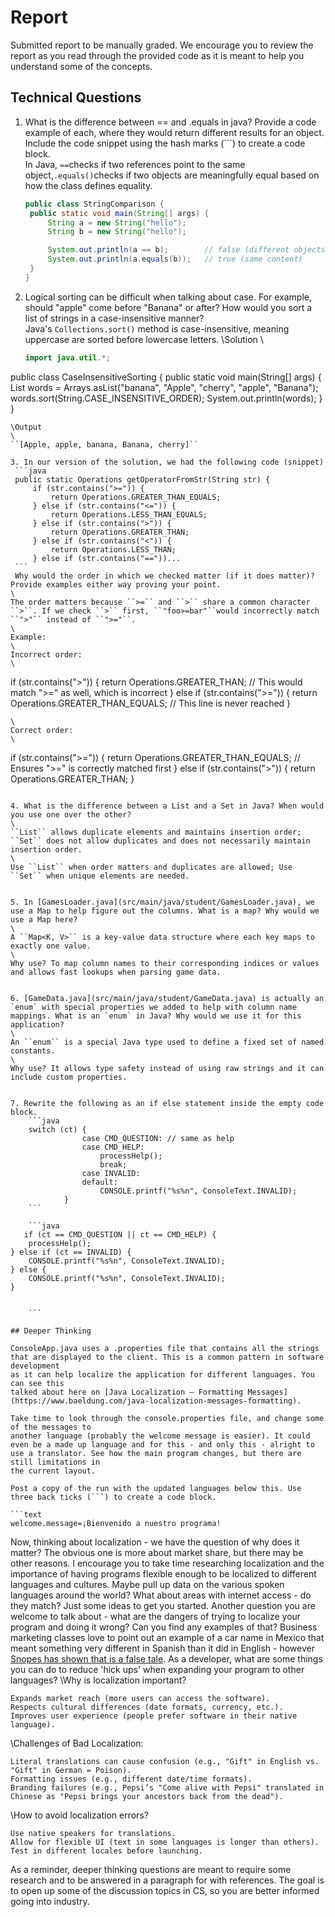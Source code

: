 # Report

Submitted report to be manually graded. We encourage you to review the report as you read through the provided
code as it is meant to help you understand some of the concepts. 

## Technical Questions

1. What is the difference between == and .equals in java? Provide a code example of each, where they would return different results for an object. Include the code snippet using the hash marks (```) to create a code block.
\
In Java, ``==``checks if two references point to the same object,``.equals()``checks if two objects are meaningfully equal based on how the class defines equality.

   ```java
   public class StringComparison {
    public static void main(String[] args) {
        String a = new String("hello");
        String b = new String("hello");

        System.out.println(a == b);        // false (different objects in memory)
        System.out.println(a.equals(b));   // true (same content)
    }
   }
   ```

2. Logical sorting can be difficult when talking about case. For example, should "apple" come before "Banana" or after? How would you sort a list of strings in a case-insensitive manner?
\
Java's ``Collections.sort()`` method is case-insensitive, meaning uppercase are sorted before lowercase letters.
\Solution
\
   ```java
   import java.util.*;

public class CaseInsensitiveSorting {
    public static void main(String[] args) {
        List<String> words = Arrays.asList("banana", "Apple", "cherry", "apple", "Banana");
        words.sort(String.CASE_INSENSITIVE_ORDER);
        System.out.println(words);
    }
}

   ```
\Output
\
``[Apple, apple, banana, Banana, cherry]``

3. In our version of the solution, we had the following code (snippet)
    ```java
    public static Operations getOperatorFromStr(String str) {
        if (str.contains(">=")) {
            return Operations.GREATER_THAN_EQUALS;
        } else if (str.contains("<=")) {
            return Operations.LESS_THAN_EQUALS;
        } else if (str.contains(">")) {
            return Operations.GREATER_THAN;
        } else if (str.contains("<")) {
            return Operations.LESS_THAN;
        } else if (str.contains("=="))...
    ```
    Why would the order in which we checked matter (if it does matter)? Provide examples either way proving your point. 
\
The order matters because ``>=`` and ``>`` share a common character ``>``. If we check ``>`` first, ``"foo>=bar"``would incorrectly match ``">"`` instead of ``">="``.
\
Example:
\
Incorrect order:
\
```
if (str.contains(">")) {
    return Operations.GREATER_THAN; // This would match ">=" as well, which is incorrect
} else if (str.contains(">=")) {
    return Operations.GREATER_THAN_EQUALS; // This line is never reached
}

```
\
Correct order:
\
```
if (str.contains(">=")) {
    return Operations.GREATER_THAN_EQUALS; // Ensures ">=" is correctly matched first
} else if (str.contains(">")) {
    return Operations.GREATER_THAN;
}

```

4. What is the difference between a List and a Set in Java? When would you use one over the other? 
\
``List`` allows duplicate elements and maintains insertion order; ``Set`` does not allow duplicates and does not necessarily maintain insertion order.
\
Use ``List`` when order matters and duplicates are allowed; Use ``Set`` when unique elements are needed.


5. In [GamesLoader.java](src/main/java/student/GamesLoader.java), we use a Map to help figure out the columns. What is a map? Why would we use a Map here? 
\
A ``Map<K, V>`` is a key-value data structure where each key maps to exactly one value.
\
Why use? To map column names to their corresponding indices or values and allows fast lookups when parsing game data.


6. [GameData.java](src/main/java/student/GameData.java) is actually an `enum` with special properties we added to help with column name mappings. What is an `enum` in Java? Why would we use it for this application?
\
An ``enum`` is a special Java type used to define a fixed set of named constants.
\
Why use? It allows type safety instead of using raw strings and it can include custom properties.


7. Rewrite the following as an if else statement inside the empty code block.
    ```java
    switch (ct) {
                case CMD_QUESTION: // same as help
                case CMD_HELP:
                    processHelp();
                    break;
                case INVALID:
                default:
                    CONSOLE.printf("%s%n", ConsoleText.INVALID);
            }
    ``` 

    ```java
   if (ct == CMD_QUESTION || ct == CMD_HELP) {
    processHelp();
} else if (ct == INVALID) {
    CONSOLE.printf("%s%n", ConsoleText.INVALID);
} else {
    CONSOLE.printf("%s%n", ConsoleText.INVALID);
}

    
    ```

## Deeper Thinking

ConsoleApp.java uses a .properties file that contains all the strings
that are displayed to the client. This is a common pattern in software development
as it can help localize the application for different languages. You can see this
talked about here on [Java Localization – Formatting Messages](https://www.baeldung.com/java-localization-messages-formatting).

Take time to look through the console.properties file, and change some of the messages to
another language (probably the welcome message is easier). It could even be a made up language and for this - and only this - alright to use a translator. See how the main program changes, but there are still limitations in 
the current layout. 

Post a copy of the run with the updated languages below this. Use three back ticks (```) to create a code block. 

```text
welcome.message=¡Bienvenido a nuestro programa!
```

Now, thinking about localization - we have the question of why does it matter? The obvious
one is more about market share, but there may be other reasons.  I encourage
you to take time researching localization and the importance of having programs
flexible enough to be localized to different languages and cultures. Maybe pull up data on the
various spoken languages around the world? What about areas with internet access - do they match? Just some ideas to get you started. Another question you are welcome to talk about - what are the dangers of trying to localize your program and doing it wrong? Can you find any examples of that? Business marketing classes love to point out an example of a car name in Mexico that meant something very different in Spanish than it did in English - however [Snopes has shown that is a false tale](https://www.snopes.com/fact-check/chevrolet-nova-name-spanish/).  As a developer, what are some things you can do to reduce 'hick ups' when expanding your program to other languages?
\Why is localization important?

    Expands market reach (more users can access the software).
    Respects cultural differences (date formats, currency, etc.).
    Improves user experience (people prefer software in their native language).

\Challenges of Bad Localization:

    Literal translations can cause confusion (e.g., "Gift" in English vs. "Gift" in German = Poison).
    Formatting issues (e.g., different date/time formats).
    Branding failures (e.g., Pepsi’s "Come alive with Pepsi" translated in Chinese as "Pepsi brings your ancestors back from the dead").

\How to avoid localization errors?

    Use native speakers for translations.
    Allow for flexible UI (text in some languages is longer than others).
    Test in different locales before launching.

As a reminder, deeper thinking questions are meant to require some research and to be answered in a paragraph for with references. The goal is to open up some of the discussion topics in CS, so you are better informed going into industry. 